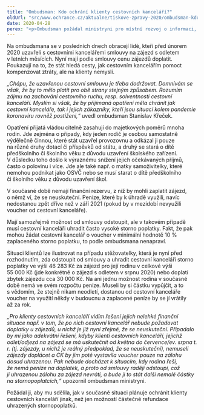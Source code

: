 ```yaml
---
title: "Ombudsman: Kdo ochrání klienty cestovních kanceláří?"
oldUrl: "src/www.ochrance.cz/aktualne/tiskove-zpravy-2020/ombudsman-kdo-ochrani-klienty-cestovnich-kancelari"
date: 2020-04-28
perex: "<p>Ombudsman požádal ministryni pro místní rozvoj o informaci, proč ministerstvo v souvislosti s pandemií koronaviru přistoupilo k větší ochraně cestovních kanceláří, aniž by obdobně chránilo také jejich klienty. Ti jsou v důsledku opatření vlády rovněž ve složité finanční situaci, přesto nyní musí doplatit zájezdy, o nichž ví, že se neuskuteční, nebo zaplatit vysoké storno poplatky. Ombudsman požádal ministryni, aby hledala pomoc i pro klienty cestovních kanceláří.</p>"
---
```


<!-- imported from the old website -->

<p>Na ombudsmana se v posledních dnech obracejí lidé, kteří před únorem 2020 uzavřeli s cestovními kancelářemi smlouvy na zájezd s odletem v letních měsících. Nyní mají podle smlouvy cenu zájezdů doplatit. Poukazují na to, že stát hledá cesty, jak cestovním kancelářím pomoct kompenzovat ztráty, ale na klienty nemyslí. </p><p><i>„Chápu, že uzavřenou cestovní smlouvu je třeba dodržovat. Domnívám se však, že by to mělo platit pro obě strany stejným způsobem. Rozumím zájmu na zachování cestovního ruchu, resp. solventnosti cestovní kanceláří. Myslím si však, že by přijímaná opatření měla chránit jak cestovní kanceláře, tak i jejich zákazníky, kteří jsou situací kolem pandemie koronaviru rovněž postiženi,“</i> uvedl ombudsman Stanislav Křeček.</p><p>Opatření přijatá vládou citelně zasahují do majetkových poměrů mnoha rodin. Jde zejména o případy, kdy jeden rodič je osobou samostatně výdělečně činnou, které stát uzavřel provozovnu a odkázal ji pouze na různé druhy dotací či příspěvků od státu, a druhý se stará o dítě předškolního či školního věku z důvodu uzavření školského zařízení. V důsledku toho došlo k výraznému snížení jejich očekávaných příjmů, často o polovinu i více. Jde ale také např. o matky samoživitelky, které nemohou podnikat jako OSVČ nebo se musí starat o dítě předškolního či školního věku z důvodu uzavření škol. </p><p>V současné době nemají finanční rezervu, z níž by mohli zaplatit zájezd, o němž ví, že se neuskuteční. Peníze, které by k úhradě využili, navíc nedostanou zpět dříve než v září 2021 (pokud by v mezidobí nevyužili voucher od cestovní kanceláře).</p><p>Mají samozřejmě možnost od smlouvy odstoupit, ale v takovém případě musí cestovní kanceláři uhradit často vysoké storno poplatky. Fakt, že pak mohou žádat cestovní kancelář o voucher v minimální hodnotě 10 % zaplaceného storno poplatku, to podle ombudsmana nenapraví.</p><p>Situaci klientů lze ilustrovat na případu stěžovatelky, která je nyní před rozhodnutím, zda odstoupit od smlouvy a uhradit cestovní kanceláři storno poplatky ve výši 46 283 Kč za zájezd pro její rodinu v celkové výši 55 000 Kč (jde konkrétně o zájezd s odletem v srpnu 2020) nebo doplatí zbytek zájezdu cca 30 000 Kč. Na ani jednu možnost rodina v současné době nemá ve svém rozpočtu peníze. Museli by si částku vypůjčit, a to s vědomím, že stejně nikam neodletí, dostanou od cestovní kanceláře voucher na využití někdy v budoucnu a zaplacené peníze by se jí vrátily až za rok. </p><p><i>„Pro klienty cestovních kanceláří vidím řešení jejich nelehké finanční situace např. v tom, že po nich cestovní kancelář nebude požadovat doplatky u zájezdů, u nichž je již nyní zřejmé, že se neuskuteční. Připadalo by mi jako adekvátní řešení, kdyby klienti cestovních kanceláří, jejichž odlet/odjezd na zájezd se má uskutečnit od května do července/ev. srpna t. r. (tj. zájezdy, u nichž je reálný předpoklad, že se neuskuteční), nemuseli zájezdy doplácet a CK by jim poté vystavila voucher pouze na zálohu dosud uhrazenou. Pak nebude docházet k situacím, kdy rodina řeší, že nemá peníze na doplatek, a proto od smlouvy raději odstoupí, což jí uhrazenou zálohu za zájezd nevrátí, a bude ji to stát další nemalé částky na stornopoplatcích,“</i> upozornil ombudsman ministryni.</p><p>Požádal ji, aby mu sdělila, jak v současné situaci plánuje ochránit klienty cestovních kanceláří jinak, než jen možností částečné refundace uhrazených stornopoplatků.</p>
